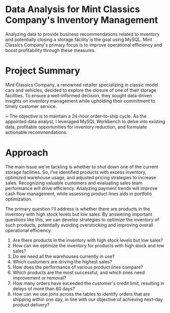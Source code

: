 # Data Analysis for Mint Classics Company's Inventory Management
Analyzing data to provide business recommendations related to inventory and potentially closing a storage facility is the goal using MySQL. Mint Classics Company's primary focus is to improve operational efficiency and boost profitability through these measures.

# Project Summary
Mint Classics Company, a renowned retailer specializing in classic model cars and vehicles, decided to explore the closure of one of their storage facilities. To ensure a well-informed decision, they sought data-driven insights on inventory management while upholding their commitment to timely customer service. 

~ The objective is to maintain a 24-hour order-to-ship cycle. As the appointed data analyst, I leveraged MySQL Workbench to delve into existing data, profitable opportunities for inventory reduction, and formulate actionable recommendations.

# Approach 
The main issue we're tackling is whether to shut down one of the current storage facilities. So, I've identified products with excess inventory, optimized warehouse usage, and adjusted pricing strategies to increase sales. Recognizing valuable customers and evaluating sales team performance will drive efficiency. Analyzing payment trends will improve cash flow management, while assessing product lines aids in portfolio optimization. 

The primary question I'll address is whether there are products in the inventory with high stock levels but low sales. By answering important questions like this, we can develop strategies to optimize the inventory of such products, potentially avoiding overstocking and improving overall operational efficiency.
1. Are there products in the inventory with high stock levels but low sales?
2. How can we optimize the inventory for products with high stock and low sales?
3. Do we need all the warehouses currently in use?
4. Which customers are driving the highest sales?
5. How does the performance of various product lines compare?
6. Which products are the most successful, and which ones need improvement or removal?
7. How many orders have exceeded the customer's credit limit, resulting in delays of more than 60 days?
8. How can we use joins across the tables to identify orders that are shipping within one day, in line with our objective of achieving next-day product delivery?








